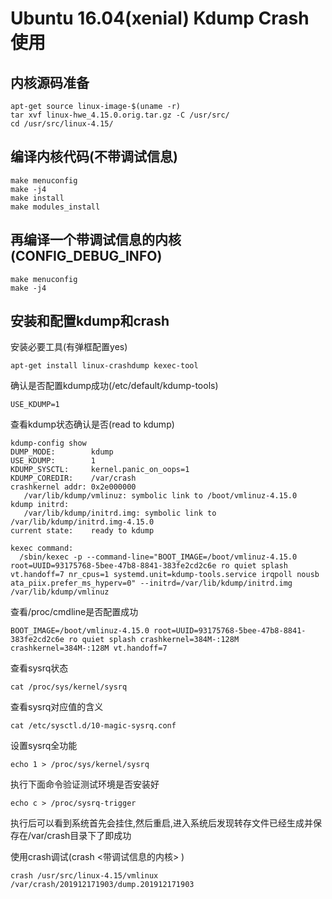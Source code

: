 # Ubuntu 16.04(xenial) Kdump Crash使用

## 内核源码准备

	apt-get source linux-image-$(uname -r)
	tar xvf linux-hwe_4.15.0.orig.tar.gz -C /usr/src/
	cd /usr/src/linux-4.15/

## 编译内核代码(不带调试信息)

	make menuconfig
	make -j4
	make install
	make modules_install

## 再编译一个带调试信息的内核(CONFIG_DEBUG_INFO)

	make menuconfig
	make -j4

## 安装和配置kdump和crash

安装必要工具(有弹框配置yes)

	apt-get install linux-crashdump kexec-tool

确认是否配置kdump成功(/etc/default/kdump-tools)

	USE_KDUMP=1

查看kdump状态确认是否(read to kdump)

	kdump-config show
	DUMP_MODE:        kdump
	USE_KDUMP:        1
	KDUMP_SYSCTL:     kernel.panic_on_oops=1
	KDUMP_COREDIR:    /var/crash
	crashkernel addr: 0x2e000000
	   /var/lib/kdump/vmlinuz: symbolic link to /boot/vmlinuz-4.15.0
	kdump initrd:
	   /var/lib/kdump/initrd.img: symbolic link to /var/lib/kdump/initrd.img-4.15.0
	current state:    ready to kdump

	kexec command:
	  /sbin/kexec -p --command-line="BOOT_IMAGE=/boot/vmlinuz-4.15.0 root=UUID=93175768-5bee-47b8-8841-383fe2cd2c6e ro quiet splash vt.handoff=7 nr_cpus=1 systemd.unit=kdump-tools.service irqpoll nousb ata_piix.prefer_ms_hyperv=0" --initrd=/var/lib/kdump/initrd.img /var/lib/kdump/vmlinuz

查看/proc/cmdline是否配置成功

	BOOT_IMAGE=/boot/vmlinuz-4.15.0 root=UUID=93175768-5bee-47b8-8841-383fe2cd2c6e ro quiet splash crashkernel=384M-:128M crashkernel=384M-:128M vt.handoff=7

查看sysrq状态

	cat /proc/sys/kernel/sysrq

查看sysrq对应值的含义

	cat /etc/sysctl.d/10-magic-sysrq.conf

设置sysrq全功能

	echo 1 > /proc/sys/kernel/sysrq

执行下面命令验证测试环境是否安装好

	echo c > /proc/sysrq-trigger

执行后可以看到系统首先会挂住,然后重启,进入系统后发现转存文件已经生成并保存在/var/crash目录下了即成功

使用crash调试(crash <带调试信息的内核> <dump file>)

	crash /usr/src/linux-4.15/vmlinux /var/crash/201912171903/dump.201912171903
